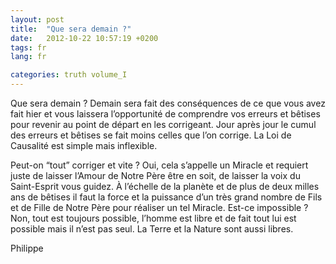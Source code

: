 ```yaml
---
layout: post
title:  "Que sera demain ?"
date:   2012-10-22 10:57:19 +0200
tags: fr
lang: fr

categories: truth volume_I
---
```

Que sera demain ? Demain sera fait des conséquences de ce que vous avez fait hier et vous laissera l’opportunité de comprendre vos erreurs et bêtises pour revenir au point de départ en les corrigeant. Jour après jour le cumul des erreurs et bêtises se fait moins celles que l’on corrige. La Loi de Causalité est simple mais inflexible.

Peut-on “tout” corriger et vite ? Oui, cela s’appelle un Miracle et requiert juste de laisser l’Amour de Notre Père être en soit, de laisser la voix du Saint-Esprit vous guidez. À l’échelle de la planète et de plus de deux milles ans de bêtises il faut la force et la puissance d’un très grand nombre de Fils et de Fille de Notre Père pour réaliser un tel Miracle. Est-ce impossible ? Non, tout est toujours possible, l’homme est libre et de fait tout lui est possible mais il n’est pas seul. La Terre et la Nature sont aussi libres.

Philippe



<!-- 
Ce(tte) œuvre est mise à disposition selon les termes de la Licence Creative Commons Attribution - Pas d’Utilisation Commerciale 4.0 International.
-->
